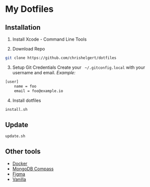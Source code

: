 # My Dotfiles

## Installation

1. Install Xcode - Command Line Tools

2. Download Repo
```bash
git clone https://github.com/chrishelgert/dotfiles
```

3. Setup Git Credentials
Create your ``` ~/.gitconfig.local``` with your username and email.
*Example:*
```bash
[user]
    name = foo
    email = foo@example.io
```

4. Install dotfiles
```bash
install.sh
```

## Update

```bash
update.sh
```

## Other tools

* [Docker](https://www.docker.com/products/docker-toolbox)
* [MongoDB Compass](https://www.mongodb.com/products/compass)
* [Figma](https://www.figma.com/)
* [Vanilla](http://matthewpalmer.net/vanilla/)
